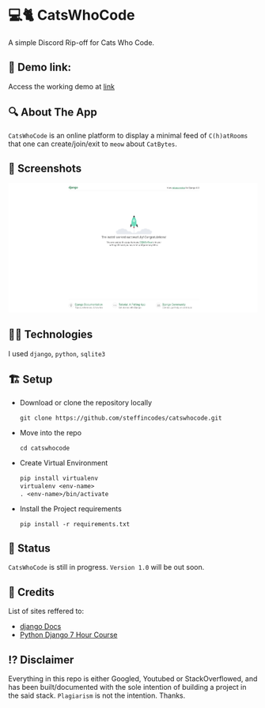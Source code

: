 # 💻️🐈‍ CatsWhoCode
A simple Discord Rip-off for Cats Who Code.

## 🔗 Demo link:
Access the working demo at [link](here)

## 🔍️ About The App
`CatsWhoCode` is an online platform to display a minimal feed of `C(h)atRooms` that one can create/join/exit to `meow` about `CatBytes`.

## 📸 Screenshots
![Screenshot](screenshot.png)


## 🧑‍💻 Technologies
I used `django`, `python`, `sqlite3`

## 🏗️ Setup
- Download or clone the repository locally
    ```
    git clone https://github.com/steffincodes/catswhocode.git
    ```
- Move into the repo
    ```
    cd catswhocode
    ```
- Create Virtual Environment
    ```
    pip install virtualenv
    virtualenv <env-name>
    . <env-name>/bin/activate
    ```
- Install the Project requirements
    ```
    pip install -r requirements.txt
    ```

## 🎯 Status
`CatsWhoCode` is still in progress. `Version 1.0` will be out soon.

## 📜 Credits
List of sites reffered to:
- [django Docs](https://docs.djangoproject.com/en/4.0/)
- [Python Django 7 Hour Course](https://www.youtube.com/watch?v=PtQiiknWUcI)

## ⁉️ Disclaimer
Everything in this repo is either Googled, Youtubed or StackOverflowed, and has been built/documented with the sole intention of building a project in the said stack. `Plagiarism` is not the intention. Thanks.
